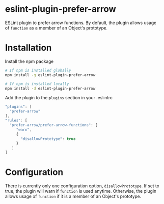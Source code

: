 # eslint-plugin-prefer-arrow
ESLint plugin to prefer arrow functions. By default, the plugin allows usage of `function` as a member of an Object's prototype.

# Installation

Install the npm package
```bash
# If npm is installed globally
npm install -g eslint-plugin-prefer-arrow

# If npm is installed locally
npm install -d eslint-plugin-prefer-arrow
```

Add the plugin to the `plugins` section in your .eslintrc
```js
"plugins": [
  "prefer-arrow"
],
"rules": [
  "prefer-arrow/prefer-arrow-functions": [
     "warn",
     {
       "disallowPrototype": true
     }
   ]
]
```
# Configuration
There is currently only one configuration option, `disallowPrototype`. If set to true, the plugin will warn if `function` is used anytime. Otherwise, the plugin allows usage of `function` if it is a member of an Object's prototype.
